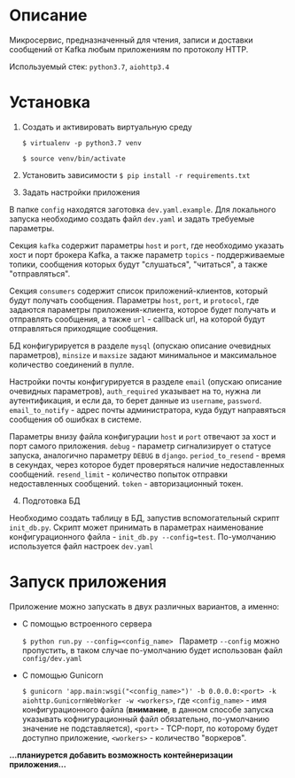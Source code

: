
# Описание

Микросервис, предназначенный для чтения, записи и доставки сообщений от Kafka любым приложениям по протоколу HTTP.

Используемый стек: ```python3.7```, ```aiohttp3.4```

# Установка

1. Создать и активировать виртуальную среду

    ```$ virtualenv -p python3.7 venv```

    ```$ source venv/bin/activate```

2. Установить зависимости
    ```$ pip install -r requirements.txt```

3. Задать настройки приложения
	
В папке ```config``` находятся заготовка ```dev.yaml.example```. Для локального запуска необходимо создать файл ```dev.yaml``` и задать требуемые параметры. 

Секция ```kafka``` содержит параметры ```host``` и ```port```, где необходимо указать хост и порт брокера Kafka, а также параметр ```topics``` - поддерживаемые топики, сообщения которых будут "слушаться", "читаться", а также "отправляться".

Секция ```consumers``` содержит список приложений-клиентов, который будут получать сообщения. Параметры ```host```, ```port```, и ```protocol```, где задаются параметры приложения-клиента, которое будет получать и отправлять сообщения, а также ```url``` - callback url, на которой будут отправляться приходящие сообщения. 

БД конфигурируется в разделе ```mysql``` (опускаю описание очевидных параметров),  ```minsize``` и ```maxsize``` задают минимальное и максимальное количество соединений в пулле.

Настройки почты конфигурируется в разделе ```email``` (опускаю описание очевидных параметров),  ```auth_required``` указывает на то, нужна ли аутентификация, и если да, то берет данные из ```username```, ```password```.  ```email_to_notify``` - адрес почты администратора, куда будут направяться сообщения об ошибках в системе.

Параметры внизу файла конфигурации ```host``` и ```port``` отвечают за хост и порт самого приложения. ```debug``` - параметр сигнализирует о статусе запуска, аналогично параметру ```DEBUG``` в ```django```. ```period_to_resend``` - время в секундах, через которое будет проверяться наличие недоставленных сообщений. ```resend_limit``` - количество попыток отправки недоставленных сообщений. ```token``` - авторизационный токен.

4. Подготовка БД 

Необходимо создать таблицу в БД, запустив вспомогательный скрипт ```init_db.py```.
Скрипт может принимать в параметрах наименование конфигурационного файла  - ```init_db.py --config=test```. По-умолчанию используется файл настроек ```dev.yaml```

# Запуск приложения

Приложение можно запускать в двух различных вариантов, а именно:

- С помощью встроенного сервера

    ```$ python run.py --config=<config_name> ```
    Параметр ```--config``` можно пропустить, в таком случае по-умолчанию будет использован файл ```config/dev.yaml```

- С помощью Gunicorn

    ```$ gunicorn 'app.main:wsgi("<config_name>")' -b 0.0.0.0:<port> -k aiohttp.GunicornWebWorker -w <workers>```,  где ```<config_name>``` - имя конфигурационного файла (**внимание**, в данном способе запуска указывать кофнигурационный файл обязательно, по-умолчанию значение не подставляется), ```<port>``` - TCP-порт, по которому будет доступно приложение, ```<workers>``` - количество "воркеров".


**...планиурется добавить возможность контейнеризации приложения...**